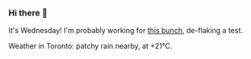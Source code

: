 ### Hi there :wave:

It's Wednesday! I'm probably working for [this bunch](https://github.com/kohofinancial), de-flaking a test.

Weather in Toronto: patchy rain nearby, at +21°C.
